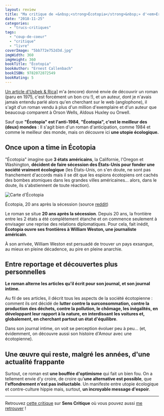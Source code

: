 ```yaml
---
layout: review
title: "Ma critique de «&nbsp;<strong>Écotopia</strong>&nbsp;» d'<em>Ernest Callenbach</em>"
date: "2018-11-25"
categories: 
  - "trucs-critiques"
tags: 
  - "coup-de-coeur"
  - "critique"
  - "livre"
coverImage: "5bb772e752d3d.jpg"
imgWidth: 360
imgHeight: 360
bookTitle: "Écotopia"
bookAuthor: "Ernest Callenbach"
bookISBN: 9782072872549  
bookRating: 5
---
```


[Un article d'Usbek & Rica\]](https://usbeketrica.com/article/ecotopia-bienvenue-dans-le-futur-desirable ) m'a (encore) donné envie de découvrir un roman (paru en 1975, c'est forcément un bon cru !), et un auteur, dont je n'avais jamais entendu parlé alors qu'en cherchant sur le web (anglophone), il s'agit d'un roman vendu à plus d'un million d'exemplaire et d'un auteur que beaucoup comparent à Orson Wells, Aldous Huxley ou Orwell.

Sauf que **"Écotopia" est l'anti-1984**, **"Écotopia", c'est le meilleur des (deux) mondes** : Il s'agit bien d'un roman d'anticipation, comme 1984 et comme le meilleur des monde, mais on découvre ici **une utopie écologique.**

## Once upon a time in Écotopia

"Écotopia" imagine que **3 états américains**, la Californie, l'Oregon et Washington, **décident de faire sécession des États-Unis pour fonder une société vraiment écologique** (les États-Unis, on s'en doute, ne sont pas franchement d'accords mais il se dit que les espions écotopiens ont cachés des bombes atomiques dans les grandes villes américaines... alors, dans le doute, ils s'abstiennent de toute réaction).

![Carte d'Écotopia](/images/2018/11/5bb774c63606e.png)

Écotopia, 20 ans après la sécession (source [reddit](https://www.reddit.com/r/AlternateHistory/comments/8uow1l/north_america_in_the_book_ecotopia_by_ernest/))

Le roman se situe **20 ans après la sécession**. Depuis 20 ans, la frontière entre les 2 états a été complétement étanche et on commence seulement à envisager une reprise des relations diplomatiques. Pour cela, fait inédit, **Écotopia ouvre ses frontières à William Weston, une journaliste américain**.

À son arrivée, William Weston est persuadé de trouver un pays exsangue, au mieux en pleine décadence, au pire en pleine anarchie.

## Entre reportage et découvertes plus personnelles

**Le roman alterne les articles qu'il écrit pour son journal, et son journal intime.**

Au fil de ses articles, il décrit tous les aspects de la société écotopienne : comment ils ont décidé de **lutter contre la surconsommation, contre la production des déchets, contre la pollution, le chômage, les inégalités, en développant leur rapport à la nature, en interdissant les voitures et, globalement, en cherchant partout un état d'équilibre**.

Dans son journal intime, on voit se perception évoluer peu à peu... (et, évidemment, on découvre aussi son histoire d'Amour avec une écotopienne).

## Une œuvre qui reste, malgré les années, d'une actualité frappante

Surtout, ce roman est **une bouffée d'optimisme** qui fait un bien fou. On a tellement envie d'y croire, de croire qu'**une alternative est possible**, que **l'effondrement n'est pas inéluctable**. Un manifeste entre utopie écologique et contre-culture hippie mais, surtout, **un incroyable message d'espoir**.

* * *

Retrouvez [cette critique](https://www.senscritique.com/livre/Ecotopia/critique/182890615) sur **Sens Critique** où vous pouvez aussi [me retrouver](http://www.senscritique.com/Arnaud_Malon) !
